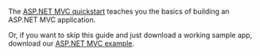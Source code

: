 
The [ASP.NET MVC quickstart](https://docs.microsoft.com/en-us/aspnet/mvc/overview/getting-started/introduction/getting-started) teaches you the basics of building an ASP.NET MVC application.

Or, if you want to skip this guide and just download a working sample app, download our [ASP.NET MVC example](https://github.com/okta/samples-aspnet/tree/master/okta-hosted-login).
